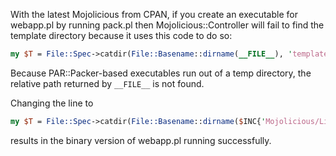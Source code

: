 With the latest Mojolicious from CPAN, if you create an executable for webapp.pl by running
pack.pl then Mojolicious::Controller will fail to find the template directory because it 
uses this code to do so:

```perl
my $T = File::Spec->catdir(File::Basename::dirname(__FILE__), 'templates');
```

Because PAR::Packer-based executables run out of a temp directory, the relative path
returned by `__FILE__` is not found.

Changing the line to

```perl
my $T = File::Spec->catdir(File::Basename::dirname($INC{'Mojolicious/Lite.pm'} || __FILE__), 'templates');
```

results in the binary version of webapp.pl running successfully.

